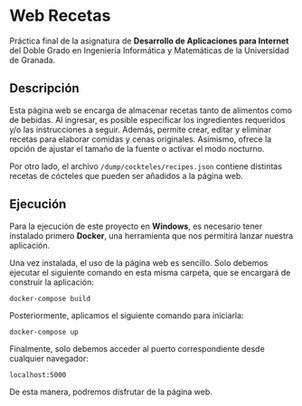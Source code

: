 # Web Recetas

Práctica final de la asignatura de **Desarrollo de Aplicaciones para Internet** del Doble Grado en Ingeniería Informática y Matemáticas de la Universidad de Granada.

## Descripción

Esta página web se encarga de almacenar recetas tanto de alimentos como de bebidas. Al ingresar, es posible especificar los ingredientes requeridos y/o las instrucciones a seguir. Además, permite crear, editar y eliminar recetas para elaborar comidas y cenas originales. Asimismo, ofrece la opción de ajustar el tamaño de la fuente o activar el modo nocturno.

Por otro lado, el archivo ``/dump/cockteles/recipes.json`` contiene distintas recetas de cócteles que pueden ser añadidos a la página web.

## Ejecución

Para la ejecución de este proyecto en **Windows**, es necesario tener instalado primero **Docker**, una herramienta que nos permitirá lanzar nuestra aplicación.

Una vez instalada, el uso de la página web es sencillo. Solo debemos ejecutar el siguiente comando en esta misma carpeta, que se encargará de construir la aplicación:

``docker-compose build``

Posteriormente, aplicamos el siguiente comando para iniciarla:

``docker-compose up``

Finalmente, solo debemos acceder al puerto correspondiente desde cualquier navegador:

``localhost:5000``

De esta manera, podremos disfrutar de la página web.

